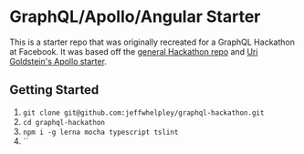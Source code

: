 # GraphQL/Apollo/Angular Starter

This is a starter repo that was originally recreated for a GraphQL Hackathon at Facebook. 
It was based off the [general Hackathon repo](https://github.com/robzhu/graphql-hackathon) and
[Uri Goldstein's Apollo starter](https://github.com/apollographql/apollo-angular).

## Getting Started

1. `git clone git@github.com:jeffwhelpley/graphql-hackathon.git`
2. `cd graphql-hackathon`
3. `npm i -g lerna mocha typescript tslint`
4. ``